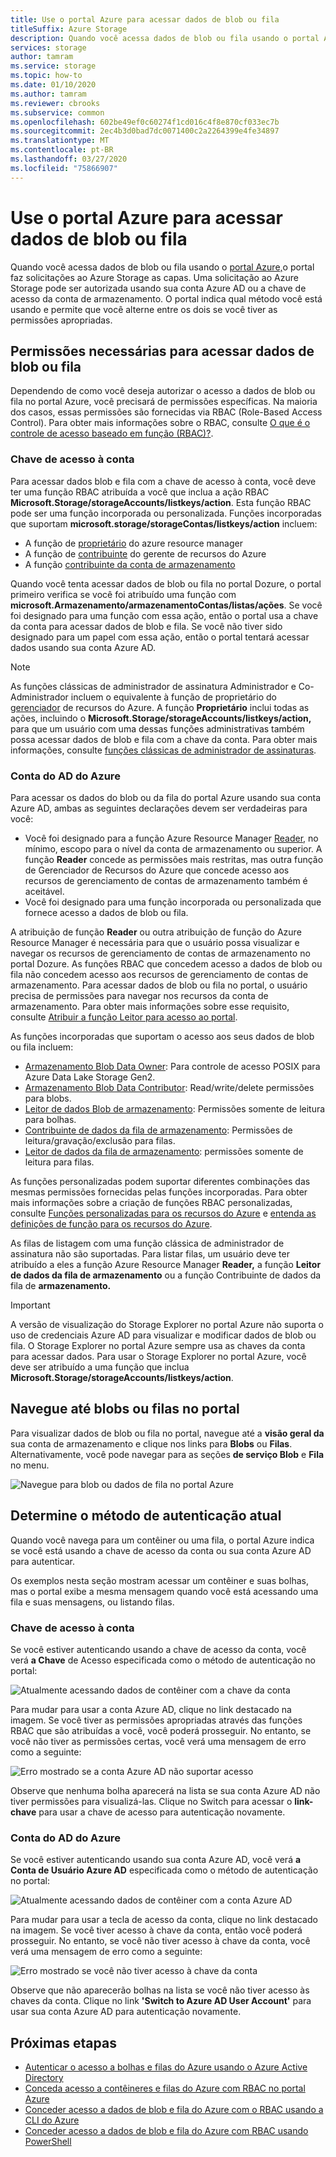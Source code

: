```yaml
---
title: Use o portal Azure para acessar dados de blob ou fila
titleSuffix: Azure Storage
description: Quando você acessa dados de blob ou fila usando o portal Azure, o portal faz solicitações ao Azure Storage as capas. Essas solicitações ao Azure Storage podem ser autenticadas e autorizadas usando sua conta Azure AD ou a chave de acesso da conta de armazenamento.
services: storage
author: tamram
ms.service: storage
ms.topic: how-to
ms.date: 01/10/2020
ms.author: tamram
ms.reviewer: cbrooks
ms.subservice: common
ms.openlocfilehash: 602be49ef0c60274f1cd016c4f8e870cf033ec7b
ms.sourcegitcommit: 2ec4b3d0bad7dc0071400c2a2264399e4fe34897
ms.translationtype: MT
ms.contentlocale: pt-BR
ms.lasthandoff: 03/27/2020
ms.locfileid: "75866907"
---
```

# <a name="use-the-azure-portal-to-access-blob-or-queue-data"></a>Use o portal Azure para acessar dados de blob ou fila

Quando você acessa dados de blob ou fila usando o [portal Azure,](https://portal.azure.com)o portal faz solicitações ao Azure Storage as capas. Uma solicitação ao Azure Storage pode ser autorizada usando sua conta Azure AD ou a chave de acesso da conta de armazenamento. O portal indica qual método você está usando e permite que você alterne entre os dois se você tiver as permissões apropriadas.  

## <a name="permissions-needed-to-access-blob-or-queue-data"></a>Permissões necessárias para acessar dados de blob ou fila

Dependendo de como você deseja autorizar o acesso a dados de blob ou fila no portal Azure, você precisará de permissões específicas. Na maioria dos casos, essas permissões são fornecidas via RBAC (Role-Based Access Control). Para obter mais informações sobre o RBAC, consulte [O que é o controle de acesso baseado em função (RBAC)?](../../role-based-access-control/overview.md).

### <a name="account-access-key"></a>Chave de acesso à conta

Para acessar dados blob e fila com a chave de acesso à conta, você deve ter uma função RBAC atribuída a você que inclua a ação RBAC **Microsoft.Storage/storageAccounts/listkeys/action**. Esta função RBAC pode ser uma função incorporada ou personalizada. Funções incorporadas que suportam **microsoft.storage/storageContas/listkeys/action** incluem:

- A função de [proprietário](../../role-based-access-control/built-in-roles.md#owner) do azure resource manager
- A função de [contribuinte](../../role-based-access-control/built-in-roles.md#contributor) do gerente de recursos do Azure
- A função [contribuinte da conta de armazenamento](../../role-based-access-control/built-in-roles.md#storage-account-contributor)

Quando você tenta acessar dados de blob ou fila no portal Dozure, o portal primeiro verifica se você foi atribuído uma função com **microsoft.Armazenamento/armazenamentoContas/listas/ações**. Se você foi designado para uma função com essa ação, então o portal usa a chave da conta para acessar dados de blob e fila. Se você não tiver sido designado para um papel com essa ação, então o portal tentará acessar dados usando sua conta Azure AD.

> [!NOTE]
> As funções clássicas de administrador de assinatura Administrador e Co-Administrador incluem o equivalente à função de proprietário do [gerenciador](../../role-based-access-control/built-in-roles.md#owner) de recursos do Azure. A função **Proprietário** inclui todas as ações, incluindo o **Microsoft.Storage/storageAccounts/listkeys/action,** para que um usuário com uma dessas funções administrativas também possa acessar dados de blob e fila com a chave da conta. Para obter mais informações, consulte [funções clássicas de administrador de assinaturas](../../role-based-access-control/rbac-and-directory-admin-roles.md#classic-subscription-administrator-roles).

### <a name="azure-ad-account"></a>Conta do AD do Azure

Para acessar os dados do blob ou da fila do portal Azure usando sua conta Azure AD, ambas as seguintes declarações devem ser verdadeiras para você:

- Você foi designado para a função Azure Resource Manager [Reader,](../../role-based-access-control/built-in-roles.md#reader) no mínimo, escopo para o nível da conta de armazenamento ou superior. A função **Reader** concede as permissões mais restritas, mas outra função de Gerenciador de Recursos do Azure que concede acesso aos recursos de gerenciamento de contas de armazenamento também é aceitável.
- Você foi designado para uma função incorporada ou personalizada que fornece acesso a dados de blob ou fila.

A atribuição de função **Reader** ou outra atribuição de função do Azure Resource Manager é necessária para que o usuário possa visualizar e navegar os recursos de gerenciamento de contas de armazenamento no portal Dozure. As funções RBAC que concedem acesso a dados de blob ou fila não concedem acesso aos recursos de gerenciamento de contas de armazenamento. Para acessar dados de blob ou fila no portal, o usuário precisa de permissões para navegar nos recursos da conta de armazenamento. Para obter mais informações sobre esse requisito, consulte [Atribuir a função Leitor para acesso ao portal](../common/storage-auth-aad-rbac-portal.md#assign-the-reader-role-for-portal-access).

As funções incorporadas que suportam o acesso aos seus dados de blob ou fila incluem:

- [Armazenamento Blob Data Owner](../../role-based-access-control/built-in-roles.md#storage-blob-data-owner): Para controle de acesso POSIX para Azure Data Lake Storage Gen2.
- [Armazenamento Blob Data Contributor](../../role-based-access-control/built-in-roles.md#storage-blob-data-contributor): Read/write/delete permissões para blobs.
- [Leitor de dados Blob de armazenamento](../../role-based-access-control/built-in-roles.md#storage-blob-data-reader): Permissões somente de leitura para bolhas.
- [Contribuinte de dados da fila de armazenamento](../../role-based-access-control/built-in-roles.md#storage-queue-data-contributor): Permissões de leitura/gravação/exclusão para filas.
- [Leitor de dados da fila de armazenamento](../../role-based-access-control/built-in-roles.md#storage-queue-data-reader): permissões somente de leitura para filas.
    
As funções personalizadas podem suportar diferentes combinações das mesmas permissões fornecidas pelas funções incorporadas. Para obter mais informações sobre a criação de funções RBAC personalizadas, consulte [Funções personalizadas para os recursos do Azure](../../role-based-access-control/custom-roles.md) e [entenda as definições de função para os recursos do Azure](../../role-based-access-control/role-definitions.md).

As filas de listagem com uma função clássica de administrador de assinatura não são suportadas. Para listar filas, um usuário deve ter atribuído a eles a função Azure Resource Manager **Reader,** a função **Leitor de dados da fila de armazenamento** ou a função Contribuinte de dados da fila de **armazenamento.**

> [!IMPORTANT]
> A versão de visualização do Storage Explorer no portal Azure não suporta o uso de credenciais Azure AD para visualizar e modificar dados de blob ou fila. O Storage Explorer no portal Azure sempre usa as chaves da conta para acessar dados. Para usar o Storage Explorer no portal Azure, você deve ser atribuído a uma função que inclua **Microsoft.Storage/storageAccounts/listkeys/action**.

## <a name="navigate-to-blobs-or-queues-in-the-portal"></a>Navegue até blobs ou filas no portal

Para visualizar dados de blob ou fila no portal, navegue até a **visão geral da** sua conta de armazenamento e clique nos links para **Blobs** ou **Filas**. Alternativamente, você pode navegar para as seções **de serviço Blob** e **Fila** no menu. 

![Navegue para blob ou dados de fila no portal Azure](media/storage-access-blobs-queues-portal/blob-queue-access.png)

## <a name="determine-the-current-authentication-method"></a>Determine o método de autenticação atual

Quando você navega para um contêiner ou uma fila, o portal Azure indica se você está usando a chave de acesso da conta ou sua conta Azure AD para autenticar.

Os exemplos nesta seção mostram acessar um contêiner e suas bolhas, mas o portal exibe a mesma mensagem quando você está acessando uma fila e suas mensagens, ou listando filas.

### <a name="account-access-key"></a>Chave de acesso à conta

Se você estiver autenticando usando a chave de acesso da conta, você verá **a Chave** de Acesso especificada como o método de autenticação no portal:

![Atualmente acessando dados de contêiner com a chave da conta](media/storage-access-blobs-queues-portal/auth-method-access-key.png)

Para mudar para usar a conta Azure AD, clique no link destacado na imagem. Se você tiver as permissões apropriadas através das funções RBAC que são atribuídas a você, você poderá prosseguir. No entanto, se você não tiver as permissões certas, você verá uma mensagem de erro como a seguinte:

![Erro mostrado se a conta Azure AD não suportar acesso](media/storage-access-blobs-queues-portal/auth-error-azure-ad.png)

Observe que nenhuma bolha aparecerá na lista se sua conta Azure AD não tiver permissões para visualizá-las. Clique no Switch para acessar o **link-chave** para usar a chave de acesso para autenticação novamente.

### <a name="azure-ad-account"></a>Conta do AD do Azure

Se você estiver autenticando usando sua conta Azure AD, você verá **a Conta de Usuário Azure AD** especificada como o método de autenticação no portal:

![Atualmente acessando dados de contêiner com a conta Azure AD](media/storage-access-blobs-queues-portal/auth-method-azure-ad.png)

Para mudar para usar a tecla de acesso da conta, clique no link destacado na imagem. Se você tiver acesso à chave da conta, então você poderá prosseguir. No entanto, se você não tiver acesso à chave da conta, você verá uma mensagem de erro como a seguinte:

![Erro mostrado se você não tiver acesso à chave da conta](media/storage-access-blobs-queues-portal/auth-error-access-key.png)

Observe que não aparecerão bolhas na lista se você não tiver acesso às chaves da conta. Clique no link **'Switch to Azure AD User Account'** para usar sua conta Azure AD para autenticação novamente.

## <a name="next-steps"></a>Próximas etapas

- [Autenticar o acesso a bolhas e filas do Azure usando o Azure Active Directory](storage-auth-aad.md)
- [Conceda acesso a contêineres e filas do Azure com RBAC no portal Azure](storage-auth-aad-rbac-portal.md)
- [Conceder acesso a dados de blob e fila do Azure com o RBAC usando a CLI do Azure](storage-auth-aad-rbac-cli.md)
- [Conceder acesso a dados de blob e fila do Azure com RBAC usando PowerShell](storage-auth-aad-rbac-powershell.md)
